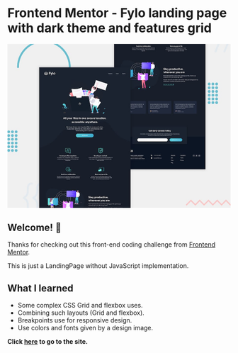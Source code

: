 # Frontend Mentor - Fylo landing page with dark theme and features grid

![Design preview for the Fylo landing page with dark theme and features grid challenge](./public/design/desktop-preview.jpg)

## Welcome! 👋

Thanks for checking out this front-end coding challenge from [Frontend Mentor](https://www.frontendmentor.io).

This is just a LandingPage without JavaScript implementation.

## What I learned

- Some complex CSS  Grid and flexbox uses.
- Combining such layouts (Grid and flexbox).
- Breakpoints use for responsive design.
- Use colors and fonts given by a design image.


**Click [here](https://fylo-landing-page.web.app/) to go to the site.**
